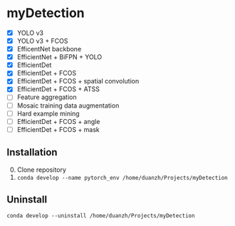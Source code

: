 # myDetection


- [x] YOLO v3
- [x] YOLO v3 + FCOS
- [x] EfficentNet backbone
- [x] EfficientNet + BiFPN + YOLO
- [x] EfficientDet
- [x] EfficientDet + FCOS
- [x] EfficientDet + FCOS + spatial convolution
- [x] EfficientDet + FCOS + ATSS
- [ ] Feature aggregation
- [ ] Mosaic training data augmentation
- [ ] Hard example mining
- [ ] EfficientDet + FCOS + angle
- [ ] EfficientDet + FCOS + mask

## Installation
0. Clone repository
1. `conda develop --name pytorch_env /home/duanzh/Projects/myDetection`

## Uninstall
`conda develop --uninstall /home/duanzh/Projects/myDetection`

